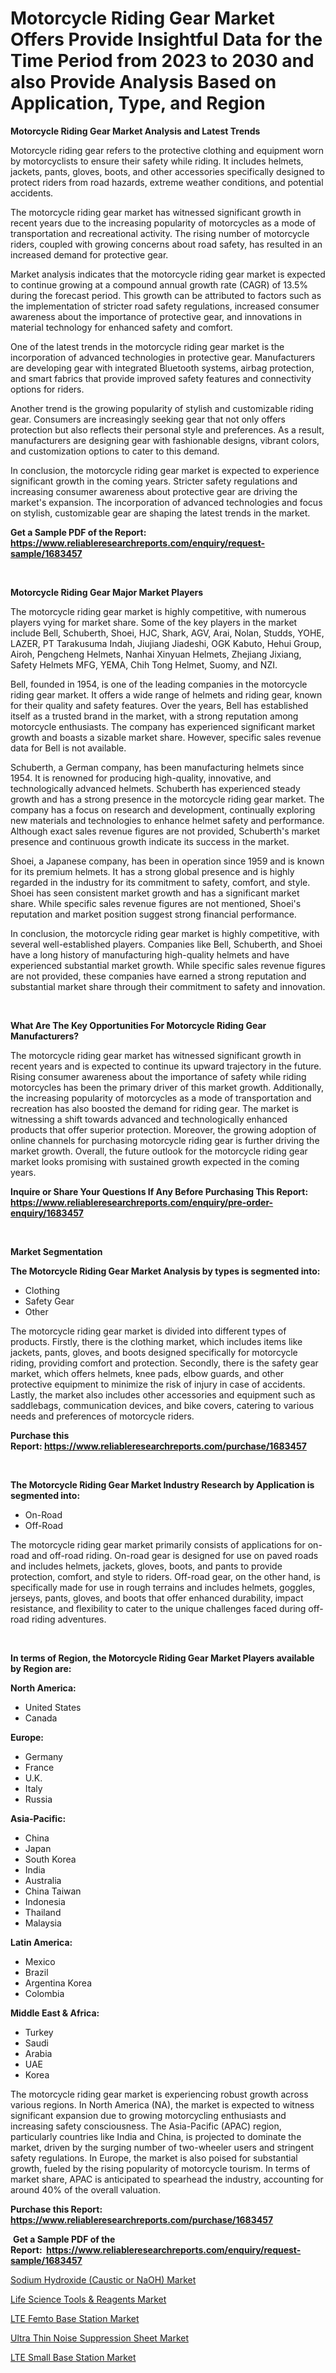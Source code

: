 <p><h1>Motorcycle Riding Gear Market Offers Provide Insightful Data for the Time Period from 2023 to 2030 and also Provide Analysis Based on Application, Type, and Region</h1></p><p><strong>Motorcycle Riding Gear Market Analysis and Latest Trends</strong></p>
<p><p>Motorcycle riding gear refers to the protective clothing and equipment worn by motorcyclists to ensure their safety while riding. It includes helmets, jackets, pants, gloves, boots, and other accessories specifically designed to protect riders from road hazards, extreme weather conditions, and potential accidents.</p><p>The motorcycle riding gear market has witnessed significant growth in recent years due to the increasing popularity of motorcycles as a mode of transportation and recreational activity. The rising number of motorcycle riders, coupled with growing concerns about road safety, has resulted in an increased demand for protective gear.</p><p>Market analysis indicates that the motorcycle riding gear market is expected to continue growing at a compound annual growth rate (CAGR) of 13.5% during the forecast period. This growth can be attributed to factors such as the implementation of stricter road safety regulations, increased consumer awareness about the importance of protective gear, and innovations in material technology for enhanced safety and comfort.</p><p>One of the latest trends in the motorcycle riding gear market is the incorporation of advanced technologies in protective gear. Manufacturers are developing gear with integrated Bluetooth systems, airbag protection, and smart fabrics that provide improved safety features and connectivity options for riders.</p><p>Another trend is the growing popularity of stylish and customizable riding gear. Consumers are increasingly seeking gear that not only offers protection but also reflects their personal style and preferences. As a result, manufacturers are designing gear with fashionable designs, vibrant colors, and customization options to cater to this demand.</p><p>In conclusion, the motorcycle riding gear market is expected to experience significant growth in the coming years. Stricter safety regulations and increasing consumer awareness about protective gear are driving the market's expansion. The incorporation of advanced technologies and focus on stylish, customizable gear are shaping the latest trends in the market.</p></p>
<p><strong>Get a Sample PDF of the Report:&nbsp; <a href="https://www.reliableresearchreports.com/enquiry/request-sample/1683457">https://www.reliableresearchreports.com/enquiry/request-sample/1683457</a></strong></p>
<p>&nbsp;</p>
<p><strong>Motorcycle Riding Gear Major Market Players</strong></p>
<p><p>The motorcycle riding gear market is highly competitive, with numerous players vying for market share. Some of the key players in the market include Bell, Schuberth, Shoei, HJC, Shark, AGV, Arai, Nolan, Studds, YOHE, LAZER, PT Tarakusuma Indah, Jiujiang Jiadeshi, OGK Kabuto, Hehui Group, Airoh, Pengcheng Helmets, Nanhai Xinyuan Helmets, Zhejiang Jixiang, Safety Helmets MFG, YEMA, Chih Tong Helmet, Suomy, and NZI.</p><p>Bell, founded in 1954, is one of the leading companies in the motorcycle riding gear market. It offers a wide range of helmets and riding gear, known for their quality and safety features. Over the years, Bell has established itself as a trusted brand in the market, with a strong reputation among motorcycle enthusiasts. The company has experienced significant market growth and boasts a sizable market share. However, specific sales revenue data for Bell is not available.</p><p>Schuberth, a German company, has been manufacturing helmets since 1954. It is renowned for producing high-quality, innovative, and technologically advanced helmets. Schuberth has experienced steady growth and has a strong presence in the motorcycle riding gear market. The company has a focus on research and development, continually exploring new materials and technologies to enhance helmet safety and performance. Although exact sales revenue figures are not provided, Schuberth's market presence and continuous growth indicate its success in the market.</p><p>Shoei, a Japanese company, has been in operation since 1959 and is known for its premium helmets. It has a strong global presence and is highly regarded in the industry for its commitment to safety, comfort, and style. Shoei has seen consistent market growth and has a significant market share. While specific sales revenue figures are not mentioned, Shoei's reputation and market position suggest strong financial performance.</p><p>In conclusion, the motorcycle riding gear market is highly competitive, with several well-established players. Companies like Bell, Schuberth, and Shoei have a long history of manufacturing high-quality helmets and have experienced substantial market growth. While specific sales revenue figures are not provided, these companies have earned a strong reputation and substantial market share through their commitment to safety and innovation.</p></p>
<p>&nbsp;</p>
<p><strong>What Are The Key Opportunities For Motorcycle Riding Gear Manufacturers?</strong></p>
<p><p>The motorcycle riding gear market has witnessed significant growth in recent years and is expected to continue its upward trajectory in the future. Rising consumer awareness about the importance of safety while riding motorcycles has been the primary driver of this market growth. Additionally, the increasing popularity of motorcycles as a mode of transportation and recreation has also boosted the demand for riding gear. The market is witnessing a shift towards advanced and technologically enhanced products that offer superior protection. Moreover, the growing adoption of online channels for purchasing motorcycle riding gear is further driving the market growth. Overall, the future outlook for the motorcycle riding gear market looks promising with sustained growth expected in the coming years.</p></p>
<p><strong>Inquire or Share Your Questions If Any Before Purchasing This Report: <a href="https://www.reliableresearchreports.com/enquiry/pre-order-enquiry/1683457">https://www.reliableresearchreports.com/enquiry/pre-order-enquiry/1683457</a></strong></p>
<p>&nbsp;</p>
<p><strong>Market Segmentation</strong></p>
<p><strong>The Motorcycle Riding Gear Market Analysis by types is segmented into:</strong></p>
<p><ul><li>Clothing</li><li>Safety Gear</li><li>Other</li></ul></p>
<p><p>The motorcycle riding gear market is divided into different types of products. Firstly, there is the clothing market, which includes items like jackets, pants, gloves, and boots designed specifically for motorcycle riding, providing comfort and protection. Secondly, there is the safety gear market, which offers helmets, knee pads, elbow guards, and other protective equipment to minimize the risk of injury in case of accidents. Lastly, the market also includes other accessories and equipment such as saddlebags, communication devices, and bike covers, catering to various needs and preferences of motorcycle riders.</p></p>
<p><strong>Purchase this Report:&nbsp;<a href="https://www.reliableresearchreports.com/purchase/1683457">https://www.reliableresearchreports.com/purchase/1683457</a></strong></p>
<p>&nbsp;</p>
<p><strong>The Motorcycle Riding Gear Market Industry Research by Application is segmented into:</strong></p>
<p><ul><li>On-Road</li><li>Off-Road</li></ul></p>
<p><p>The motorcycle riding gear market primarily consists of applications for on-road and off-road riding. On-road gear is designed for use on paved roads and includes helmets, jackets, gloves, boots, and pants to provide protection, comfort, and style to riders. Off-road gear, on the other hand, is specifically made for use in rough terrains and includes helmets, goggles, jerseys, pants, gloves, and boots that offer enhanced durability, impact resistance, and flexibility to cater to the unique challenges faced during off-road riding adventures.</p></p>
<p>&nbsp;</p>
<p><strong>In terms of Region, the Motorcycle Riding Gear Market Players available by Region are:</strong></p>
<p>
    <p> <strong> North America: </strong>
        <ul>
            <li>United States</li>
            <li>Canada</li>
        </ul>
        </p> 
    <p> <strong> Europe: </strong>
        <ul>
            <li>Germany</li>
            <li>France</li>
            <li>U.K.</li>
            <li>Italy</li>
            <li>Russia</li>
        </ul>
        </p> 
    <p> <strong> Asia-Pacific: </strong>
        <ul>
            <li>China</li>
            <li>Japan</li>
            <li>South Korea</li>
            <li>India</li>
            <li>Australia</li>
            <li>China Taiwan</li>
            <li>Indonesia</li>
            <li>Thailand</li>
            <li>Malaysia</li>
        </ul>
        </p> 
    <p> <strong> Latin America: </strong>
        <ul>
            <li>Mexico</li>
            <li>Brazil</li>
            <li>Argentina Korea</li>
            <li>Colombia</li>
        </ul>
        </p> 
    <p> <strong> Middle East & Africa: </strong>
        <ul>
            <li>Turkey</li>
            <li>Saudi</li>
            <li>Arabia</li>
            <li>UAE</li>
            <li>Korea</li>
        </ul>
    </p>
    </p>
<p><p>The motorcycle riding gear market is experiencing robust growth across various regions. In North America (NA), the market is expected to witness significant expansion due to growing motorcycling enthusiasts and increasing safety consciousness. The Asia-Pacific (APAC) region, particularly countries like India and China, is projected to dominate the market, driven by the surging number of two-wheeler users and stringent safety regulations. In Europe, the market is also poised for substantial growth, fueled by the rising popularity of motorcycle tourism. In terms of market share, APAC is anticipated to spearhead the industry, accounting for around 40% of the overall valuation.</p></p>
<p><strong>Purchase this Report: <a href="https://www.reliableresearchreports.com/purchase/1683457">https://www.reliableresearchreports.com/purchase/1683457</a></strong></p>
<p>&nbsp;<strong>Get a Sample PDF of the Report:&nbsp;&nbsp;<a href="https://www.reliableresearchreports.com/enquiry/request-sample/1683457">https://www.reliableresearchreports.com/enquiry/request-sample/1683457</a></strong></p>
<p><strong></strong></p>
<p><p><a href="https://www.linkedin.com/pulse/sodium-hydroxide-caustic-naoh-market-size-share-ndpsf/">Sodium Hydroxide (Caustic or NaOH) Market</a></p><p><a href="https://github.com/amae102299/Market-Research-Report-List-1/blob/main/life-science-tools-reagents-market.md">Life Science Tools & Reagents Market</a></p><p><a href="https://medium.com/@pauladams6h/lte-femto-base-station-market-the-key-to-successful-business-strategy-forecast-till-2030-a27557f42e4b">LTE Femto Base Station Market</a></p><p><a href="https://github.com/sndrkn/Market-Research-Report-List-1/blob/main/ultra-thin-noise-suppression-sheet-market.md">Ultra Thin Noise Suppression Sheet Market</a></p><p><a href="https://medium.com/@queenlittle95/analyzing-lte-small-base-station-market-global-industry-perspective-and-forecast-2023-to-2030-c5fb64e3f38f">LTE Small Base Station Market</a></p></p>